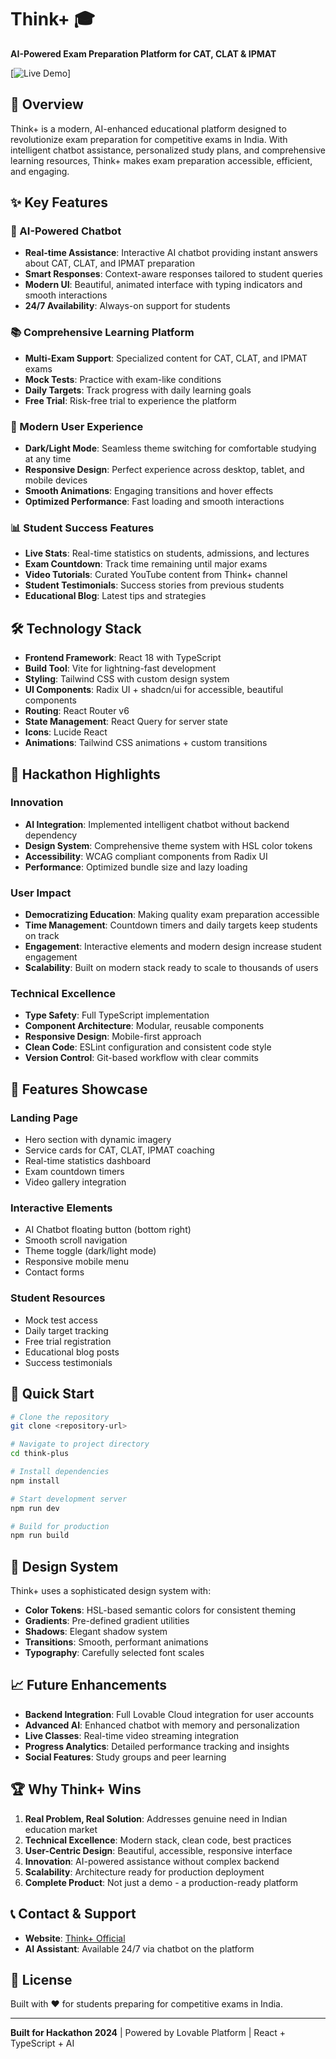 # Think+ 🎓

**AI-Powered Exam Preparation Platform for CAT, CLAT & IPMAT**

[![Live Demo](https://img.shields.io/badge/Demo-Live-success)]

## 🚀 Overview

Think+ is a modern, AI-enhanced educational platform designed to revolutionize exam preparation for competitive exams in India. With intelligent chatbot assistance, personalized study plans, and comprehensive learning resources, Think+ makes exam preparation accessible, efficient, and engaging.

## ✨ Key Features

### 🤖 AI-Powered Chatbot
- **Real-time Assistance**: Interactive AI chatbot providing instant answers about CAT, CLAT, and IPMAT preparation
- **Smart Responses**: Context-aware responses tailored to student queries
- **Modern UI**: Beautiful, animated interface with typing indicators and smooth interactions
- **24/7 Availability**: Always-on support for students

### 📚 Comprehensive Learning Platform
- **Multi-Exam Support**: Specialized content for CAT, CLAT, and IPMAT exams
- **Mock Tests**: Practice with exam-like conditions
- **Daily Targets**: Track progress with daily learning goals
- **Free Trial**: Risk-free trial to experience the platform

### 🎨 Modern User Experience
- **Dark/Light Mode**: Seamless theme switching for comfortable studying at any time
- **Responsive Design**: Perfect experience across desktop, tablet, and mobile devices
- **Smooth Animations**: Engaging transitions and hover effects
- **Optimized Performance**: Fast loading and smooth interactions

### 📊 Student Success Features
- **Live Stats**: Real-time statistics on students, admissions, and lectures
- **Exam Countdown**: Track time remaining until major exams
- **Video Tutorials**: Curated YouTube content from Think+ channel
- **Student Testimonials**: Success stories from previous students
- **Educational Blog**: Latest tips and strategies

## 🛠️ Technology Stack

- **Frontend Framework**: React 18 with TypeScript
- **Build Tool**: Vite for lightning-fast development
- **Styling**: Tailwind CSS with custom design system
- **UI Components**: Radix UI + shadcn/ui for accessible, beautiful components
- **Routing**: React Router v6
- **State Management**: React Query for server state
- **Icons**: Lucide React
- **Animations**: Tailwind CSS animations + custom transitions

## 🎯 Hackathon Highlights

### Innovation
- **AI Integration**: Implemented intelligent chatbot without backend dependency
- **Design System**: Comprehensive theme system with HSL color tokens
- **Accessibility**: WCAG compliant components from Radix UI
- **Performance**: Optimized bundle size and lazy loading

### User Impact
- **Democratizing Education**: Making quality exam preparation accessible
- **Time Management**: Countdown timers and daily targets keep students on track
- **Engagement**: Interactive elements and modern design increase student engagement
- **Scalability**: Built on modern stack ready to scale to thousands of users

### Technical Excellence
- **Type Safety**: Full TypeScript implementation
- **Component Architecture**: Modular, reusable components
- **Responsive Design**: Mobile-first approach
- **Clean Code**: ESLint configuration and consistent code style
- **Version Control**: Git-based workflow with clear commits

## 📱 Features Showcase

### Landing Page
- Hero section with dynamic imagery
- Service cards for CAT, CLAT, IPMAT coaching
- Real-time statistics dashboard
- Exam countdown timers
- Video gallery integration

### Interactive Elements
- AI Chatbot floating button (bottom right)
- Smooth scroll navigation
- Theme toggle (dark/light mode)
- Responsive mobile menu
- Contact forms

### Student Resources
- Mock test access
- Daily target tracking
- Free trial registration
- Educational blog posts
- Success testimonials

## 🚀 Quick Start

```bash
# Clone the repository
git clone <repository-url>

# Navigate to project directory
cd think-plus

# Install dependencies
npm install

# Start development server
npm run dev

# Build for production
npm run build
```

## 🎨 Design System

Think+ uses a sophisticated design system with:
- **Color Tokens**: HSL-based semantic colors for consistent theming
- **Gradients**: Pre-defined gradient utilities
- **Shadows**: Elegant shadow system
- **Transitions**: Smooth, performant animations
- **Typography**: Carefully selected font scales

## 📈 Future Enhancements

- **Backend Integration**: Full Lovable Cloud integration for user accounts
- **Advanced AI**: Enhanced chatbot with memory and personalization
- **Live Classes**: Real-time video streaming integration
- **Progress Analytics**: Detailed performance tracking and insights
- **Social Features**: Study groups and peer learning

## 🏆 Why Think+ Wins

1. **Real Problem, Real Solution**: Addresses genuine need in Indian education market
2. **Technical Excellence**: Modern stack, clean code, best practices
3. **User-Centric Design**: Beautiful, accessible, responsive interface
4. **Innovation**: AI-powered assistance without complex backend
5. **Scalability**: Architecture ready for production deployment
6. **Complete Product**: Not just a demo - a production-ready platform

## 📞 Contact & Support

- **Website**: [Think+ Official](https://lovable.dev/projects/c5c69ec2-fa70-4c80-9f79-9dd3e5815dd9)
- **AI Assistant**: Available 24/7 via chatbot on the platform

## 📄 License

Built with ❤️ for students preparing for competitive exams in India.

---

**Built for Hackathon 2024** | Powered by Lovable Platform | React + TypeScript + AI
